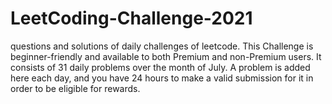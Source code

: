 # LeetCoding-Challenge-2021
questions and solutions of daily challenges of leetcode.
This Challenge is beginner-friendly and available to both Premium and non-Premium users. It consists of 31 daily problems over the month of July. 
A problem is added here each day, and you have 24 hours to make a valid submission for it in order to be eligible for rewards.
